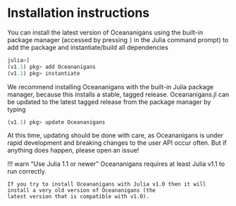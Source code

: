 # Installation instructions
You can install the latest version of Oceananigans using the built-in package manager (accessed by pressing `]` in the
Julia command prompt) to add the package and instantiate/build all dependencies
```julia
julia>]
(v1.1) pkg> add Oceananigans
(v1.1) pkg> instantiate
```
We recommend installing Oceananigans with the built-in Julia package manager, because this installs a stable, tagged
release. Oceananigans.jl can be updated to the latest tagged release from the package manager by typing
```julia
(v1.1) pkg> update Oceananigans
```
At this time, updating should be done with care, as Oceananigans is under rapid development and breaking changes to the
user API occur often. But if anything does happen, please open an issue!

!!! warn "Use Julia 1.1 or newer"
    Oceananigans requires at least Julia v1.1 to run correctly.

    If you try to install Oceananigans with Julia v1.0 then it will install a very old version of Oceananigans (the
    latest version that is compatible with v1.0).
